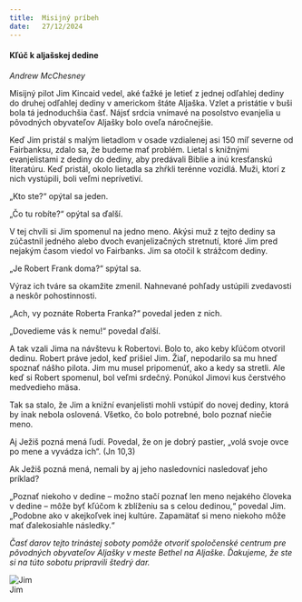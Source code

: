```yaml
---
title:  Misijný príbeh
date:   27/12/2024
---
```


#### Kľúč k aljašskej dedine

_Andrew McChesney_

Misijný pilot Jim Kincaid vedel, aké ťažké je letieť z jednej odľahlej dediny do druhej odľahlej dediny v americkom štáte Aljaška. Vzlet a pristátie v buši  bola tá jednoduchšia časť. Nájsť srdcia vnímavé na posolstvo evanjelia u pôvodných obyvateľov Aljašky bolo oveľa náročnejšie.

Keď Jim pristál s malým lietadlom v osade vzdialenej asi 150 míľ severne od Fairbanksu, zdalo sa, že budeme mať problém. Lietal s knižnými evanjelistami z dediny do dediny, aby predávali Biblie a inú kresťanskú literatúru. Keď pristál, okolo lietadla sa zhŕkli terénne vozidlá. Muži, ktorí z nich vystúpili, boli veľmi neprívetiví.

„Kto ste?“ opýtal sa jeden.

„Čo tu robíte?“ opýtal sa ďalší.

V tej chvíli si Jim spomenul na jedno meno. Akýsi muž z tejto dediny sa zúčastnil jedného alebo dvoch evanjelizačných stretnutí, ktoré Jim pred nejakým časom viedol vo Fairbanks. Jim sa otočil k strážcom dediny.

„Je Robert Frank doma?“ spýtal sa.

Výraz ich tváre sa okamžite zmenil. Nahnevané pohľady ustúpili zvedavosti a neskôr pohostinnosti.

„Ach, vy poznáte Roberta Franka?“ povedal jeden z nich.

„Dovedieme vás k nemu!“ povedal ďalší.

A tak vzali Jima na návštevu k Robertovi. Bolo to, ako keby kľúčom otvoril dedinu. Robert práve jedol, keď prišiel Jim. Žiaľ, nepodarilo sa mu hneď spoznať nášho pilota. Jim mu musel pripomenúť, ako a kedy sa stretli. Ale keď si Robert spomenul, bol veľmi srdečný. Ponúkol Jimovi kus čerstvého medvedieho mäsa.

Tak sa stalo, že Jim a knižní evanjelisti mohli vstúpiť do novej dediny, ktorá by inak nebola oslovená. Všetko, čo bolo potrebné, bolo poznať niečie meno.

Aj Ježiš pozná mená ľudí. Povedal, že on je dobrý pastier, „volá svoje ovce po mene a vyvádza ich“. (Jn 10,3)

Ak Ježiš pozná mená, nemali by aj jeho nasledovníci nasledovať jeho príklad?

„Poznať niekoho v dedine – možno stačí poznať len meno nejakého človeka v dedine – môže byť kľúčom k zblíženiu sa s celou dedinou,“ povedal Jim. „Podobne ako v akejkoľvek inej kultúre. Zapamätať si meno niekoho môže mať ďalekosiahle následky.“

_Časť darov tejto trinástej soboty pomôže otvoriť spoločenské centrum pre pôvodných obyvateľov Aljašky v meste Bethel na Aljaške. Ďakujeme, že ste si na túto sobotu pripravili štedrý dar._

![Jim](https://sabbath-school-resources-assets.adventech.io/sk/ss/2024-04/13/picture13.jpg)  
Jim
